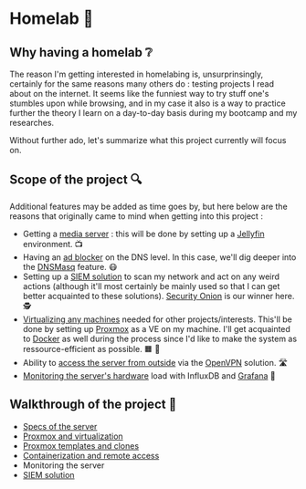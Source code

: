 # Homelab :microscope:
## Why having a homelab :grey_question:
The reason I'm getting interested in homelabing is, unsurprinsingly, certainly for the same reasons many others do : testing projects I read about on the internet. It seems like the funniest way to try stuff one's stumbles upon while browsing, and in my case it also is a way to practice further the theory I learn on a day-to-day basis during my bootcamp and my researches.

Without further ado, let's summarize what this project currently will focus on.
## Scope of the project :mag:
Additional features may be added as time goes by, but here below are the reasons that originally came to mind when getting into this project :
- Getting a <ins>media server</ins> : this will be done by setting up a [Jellyfin](https://jellyfin.org/) environment. :tv:
- Having an <ins>ad blocker</ins> on the DNS level. In this case, we'll dig deeper into the [DNSMasq](https://github.com/alblue/dnsmasq-example?tab=readme-ov-file) feature. :mask:
- Setting up a <ins>SIEM solution</ins> to scan my network and act on any weird actions (although it'll most certainly be mainly used so that I can get better acquainted to these solutions). [Security Onion](https://securityonionsolutions.com/software) is our winner here. :detective:
- <ins>Virtualizing any machines</ins> needed for other projects/interests. This'll be done by setting up [Proxmox](https://www.proxmox.com/en/) as a VE on my machine. I'll get acquainted to [Docker](https://www.docker.com/) as well during the process since I'd like to make the system as ressource-efficient as possible. :orange_square: :whale2:
- Ability to <ins>access the server from outside</ins> via the [OpenVPN](https://openvpn.net/) solution. :motorway:
- <ins>Monitoring the server's hardware</ins> load with InfluxDB and [Grafana](https://www.linuxsysadmins.com/monitoring-proxmox-with-grafana/) :traffic_light:

## Walkthrough of the project :walking:
- [Specs of the server](https://github.com/The-Bear50/Personal_Projects/blob/main/Homelab/Specs/readme.md)
- [Proxmox and virtualization](https://github.com/The-Bear50/Personal_Projects/blob/main/Homelab/Proxmox%20and%20Virtualization/readme.md)
- [Proxmox templates and clones](https://github.com/The-Bear50/Personal_Projects/blob/main/Homelab/Proxmox%20templates%20%26%20clones/readme.md)
- [Containerization and remote access](https://github.com/The-Bear50/Personal_Projects/tree/main/Homelab/Containerization%20%26%20remote%20access)
- Monitoring the server
- [SIEM solution](https://github.com/The-Bear50/Personal_Projects/tree/main/Homelab/SIEM)
